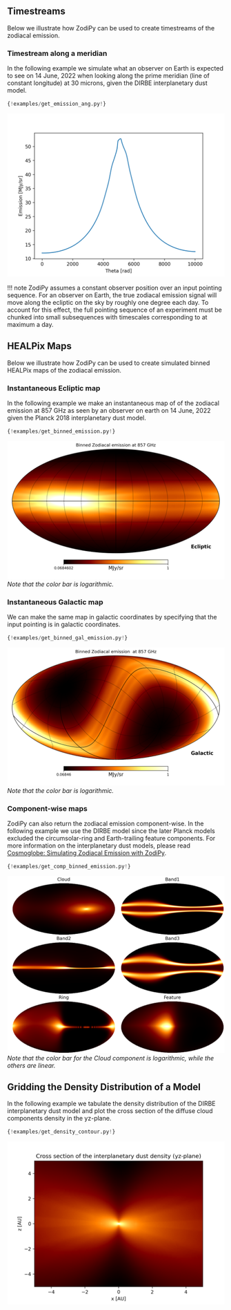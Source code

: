 ## Timestreams
Below we illustrate how ZodiPy can be used to create timestreams of the zodiacal emission.

### Timestream along a meridian

In the following example we simulate what an observer on Earth is expected to see on 14 June, 
2022 when looking along the prime meridian (line of constant longitude) at 30 microns, given the 
DIRBE interplanetary dust model.

```python
{!examples/get_emission_ang.py!}
```

![Zodiacal emission timestream](img/timestream.png)

!!! note
    ZodiPy assumes a constant observer position over an input pointing sequence. For an observer on Earth, the true zodiacal emission
    signal will move along the ecliptic on the sky by roughly one degree each day. To account for this effect, the full pointing sequence of an experiment
    must be chunked into small subsequences with timescales corresponding to at maximum a day.

## HEALPix Maps

Below we illustrate how ZodiPy can be used to create simulated binned HEALPix maps of the zodiacal emission.

### Instantaneous Ecliptic map

In the following example we make an instantaneous map of of the zodiacal emission at 857 GHz
as seen by an observer on earth on 14 June, 2022 given the Planck 2018 interplanetary dust model.

```python
{!examples/get_binned_emission.py!}
```
![Zodiacal emission map](img/binned.png)
*Note that the color bar is logarithmic.*

### Instantaneous Galactic map

We can make the same map in galactic coordinates by specifying that the input pointing is in galactic coordinates.

```python hl_lines="18"
{!examples/get_binned_gal_emission.py!}
```
![Zodiacal emission map galactic](img/binned_gal.png)
*Note that the color bar is logarithmic.*

### Component-wise maps

ZodiPy can also return the zodiacal emission component-wise. In the following example we use
the DIRBE model since the later Planck models excluded the circumsolar-ring and Earth-trailing 
feature components. For more information on the interplanetary dust models, please read [Cosmoglobe: Simulating Zodiacal Emission with ZodiPy](https://arxiv.org/abs/2205.12962).

```python hl_lines="18"
{!examples/get_comp_binned_emission.py!}
```
![Component-wise emission maps](img/binned_comp.png)
*Note that the color bar for the Cloud component is logarithmic, while the others are linear.*


## Gridding the Density Distribution of a Model

In the following example we tabulate the density distribution of the DIRBE interplanetary dust model
and plot the cross section of the diffuse cloud components density in the yz-plane.

```python
{!examples/get_density_contour.py!}
```
![Interplanetary dust distribution](img/density_grid.png)

